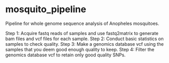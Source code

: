# mosquito_pipeline
Pipeline for whole genome sequence analysis of Anopheles mosquitoes.

Step 1: Acquire fastq reads of samples and use fastq2matrix to generate bam files and vcf files for each sample.
Step 2: Conduct basic statistics on samples to check quality.
Step 3: Make a genomics database vcf using the samples that you deem good enough quality to keep.
Step 4: Filter the genomics database vcf to retain only good quality SNPs.

